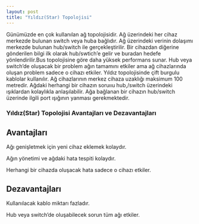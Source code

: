 ```yaml
---
layout: post
title: "Yıldız(Star) Topolojisi"
---
```


Günümüzde en çok kullanılan ağ topolojisidir. Ağ üzerindeki her cihaz merkezde bulunan switch veya huba bağlıdır. Ağ üzerindeki verinin dolaşımı merkezde bulunan hub/switch ile gerçekleştirilir. Bir cihazdan diğerine gönderilen bilgi ilk olarak hub/swtich’e gelir ve buradan hedefe yönlendirilir.Bus topolojisine göre daha yüksek performans sunar. Hub veya switch’de oluşacak bir problem ağın tamamını etkiler ama ağ cihazlarında oluşan problem sadece o cihazı etkiler. Yıldız topolojisinde çift burgulu kablolar kullanılır. Ağ cihazlarının merkez cihaza uzaklığı maksimum 100 metredir. Ağdaki herhangi bir cihazın soruııu hub,/switch üzerindeki ışıklardan kolaylıkla anlaşılabilir.
Ağa bağlanan bir cihazın hub/switch üzerinde ilgili port ışığının yanması gerekmektedir.



### Yıldız(Star) Topolojisi Avantajları ve Dezavantajları

## Avantajları

Ağı genişletmek için yeni cihaz eklemek kolaydır.

Ağın yönetimi ve ağdaki hata tespiti kolaydır.

Herhangi bir cihazda oluşacak hata sadece o cihazı etkiler.

## Dezavantajları

Kullanılacak kablo miktarı fazladır.

Hub veya switch’de oluşabilecek sorun tüm ağı etkiler.
